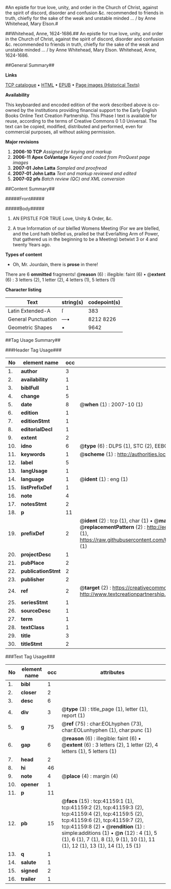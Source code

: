 #An epistle for true love, unity, and order in the Church of Christ, against the spirit of discord, disorder and confusion &c. recommended to friends in truth, chiefly for the sake of the weak and unstable minded ... / by Anne Whitehead, Mary Elson.#

##Whitehead, Anne, 1624-1686.##
An epistle for true love, unity, and order in the Church of Christ, against the spirit of discord, disorder and confusion &c. recommended to friends in truth, chiefly for the sake of the weak and unstable minded ... / by Anne Whitehead, Mary Elson.
Whitehead, Anne, 1624-1686.

##General Summary##

**Links**

[TCP catalogue](http://www.ota.ox.ac.uk/tcp/)  • 
[HTML](http://tei.it.ox.ac.uk/tcp/Texts-HTML/free/A65/A65829.html)  • 
[EPUB](http://tei.it.ox.ac.uk/tcp/Texts-EPUB/free/A65/A65829.epub) • 
[Page images (Historical Texts)](https://data.historicaltexts.jisc.ac.uk/view?pubId=eebo-08246146e&pageId=eebo-08246146e-41159-1)

**Availability**

This keyboarded and encoded edition of the
	       work described above is co-owned by the institutions
	       providing financial support to the Early English Books
	       Online Text Creation Partnership. This Phase I text is
	       available for reuse, according to the terms of Creative
	       Commons 0 1.0 Universal. The text can be copied,
	       modified, distributed and performed, even for
	       commercial purposes, all without asking permission.

**Major revisions**

1. __2006-10__ __TCP__ *Assigned for keying and markup*
1. __2006-11__ __Apex CoVantage__ *Keyed and coded from ProQuest page images*
1. __2007-01__ __John Latta__ *Sampled and proofread*
1. __2007-01__ __John Latta__ *Text and markup reviewed and edited*
1. __2007-02__ __pfs__ *Batch review (QC) and XML conversion*

##Content Summary##

#####Front#####

#####Body#####

1. AN EPISTLE FOR TRUE Love, Unity & Order, &c.

1. A true Information of our bleſſed Womens Meeting (For we are bleſſed, and the Lord hath bleſſed us, praiſed be that Everlaſting Arm of Power, that gathered us in the beginning to be a Meeting) betwixt 3 or 4 and twenty Years ago.

**Types of content**

  * Oh, Mr. Jourdain, there is **prose** in there!

There are 6 **ommitted** fragments! 
 @__reason__ (6) : illegible: faint (6)  •  @__extent__ (6) : 3 letters (2), 1 letter (2), 4 letters (1), 5 letters (1)

**Character listing**


|Text|string(s)|codepoint(s)|
|---|---|---|
|Latin Extended-A|ſ|383|
|General Punctuation|—•|8212 8226|
|Geometric Shapes|▪|9642|

##Tag Usage Summary##

###Header Tag Usage###

|No|element name|occ|attributes|
|---|---|---|---|
|1.|__author__|3||
|2.|__availability__|1||
|3.|__biblFull__|1||
|4.|__change__|5||
|5.|__date__|8| @__when__ (1) : 2007-10 (1)|
|6.|__edition__|1||
|7.|__editionStmt__|1||
|8.|__editorialDecl__|1||
|9.|__extent__|2||
|10.|__idno__|6| @__type__ (6) : DLPS (1), STC (2), EEBO-CITATION (1), OCLC (1), VID (1)|
|11.|__keywords__|1| @__scheme__ (1) : http://authorities.loc.gov/ (1)|
|12.|__label__|5||
|13.|__langUsage__|1||
|14.|__language__|1| @__ident__ (1) : eng (1)|
|15.|__listPrefixDef__|1||
|16.|__note__|4||
|17.|__notesStmt__|2||
|18.|__p__|11||
|19.|__prefixDef__|2| @__ident__ (2) : tcp (1), char (1)  •  @__matchPattern__ (2) : ([0-9\-]+):([0-9IVX]+) (1), (.+) (1)  •  @__replacementPattern__ (2) : http://eebo.chadwyck.com/downloadtiff?vid=$1&page=$2 (1), https://raw.githubusercontent.com/textcreationpartnership/Texts/master/tcpchars.xml#$1 (1)|
|20.|__projectDesc__|1||
|21.|__pubPlace__|2||
|22.|__publicationStmt__|2||
|23.|__publisher__|2||
|24.|__ref__|2| @__target__ (2) : https://creativecommons.org/publicdomain/zero/1.0/ (1), http://www.textcreationpartnership.org/docs/. (1)|
|25.|__seriesStmt__|1||
|26.|__sourceDesc__|1||
|27.|__term__|1||
|28.|__textClass__|1||
|29.|__title__|3||
|30.|__titleStmt__|2||


###Text Tag Usage###

|No|element name|occ|attributes|
|---|---|---|---|
|1.|__bibl__|1||
|2.|__closer__|2||
|3.|__desc__|6||
|4.|__div__|3| @__type__ (3) : title_page (1), letter (1), report (1)|
|5.|__g__|75| @__ref__ (75) : char:EOLhyphen (73), char:EOLunhyphen (1), char:punc (1)|
|6.|__gap__|6| @__reason__ (6) : illegible: faint (6)  •  @__extent__ (6) : 3 letters (2), 1 letter (2), 4 letters (1), 5 letters (1)|
|7.|__head__|2||
|8.|__hi__|46||
|9.|__note__|4| @__place__ (4) : margin (4)|
|10.|__opener__|1||
|11.|__p__|11||
|12.|__pb__|15| @__facs__ (15) : tcp:41159:1 (1), tcp:41159:2 (2), tcp:41159:3 (2), tcp:41159:4 (2), tcp:41159:5 (2), tcp:41159:6 (2), tcp:41159:7 (2), tcp:41159:8 (2)  •  @__rendition__ (1) : simple:additions (1)  •  @__n__ (12) : 4 (1), 5 (1), 6 (1), 7 (1), 8 (1), 9 (1), 10 (1), 11 (1), 12 (1), 13 (1), 14 (1), 15 (1)|
|13.|__q__|1||
|14.|__salute__|1||
|15.|__signed__|2||
|16.|__trailer__|1||
